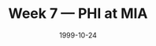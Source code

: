 ---
layout: game
title: Week 7 — PHI at MIA
season: 1999
game_id: 1999_07_PHI_MIA
week: 7
date: 1999-10-24
home_team: MIA
away_team: PHI
final_home: 16
final_away: 13
pbp_url: /assets/data/pbp/1999/1999_07_PHI_MIA.csv.gz
---